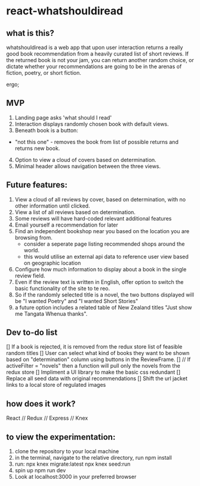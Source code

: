 # react-whatshouldiread

## what is this?
whatshouldiread is a web app that upon user interaction returns a really good book recommendation from a heavily curated list of short reviews. If the returned book is not your jam, you can return another random choice, or dictate whether your recommendations are going to be in the arenas of fiction, poetry, or short fiction.

ergo;

## MVP
1. Landing page asks 'what should I read'
2. Interaction displays randomly chosen book with default views.
3. Beneath book is a button:
  - "not this one" - removes the book from list of possible returns and returns new book.
4. Option to view a cloud of covers based on determination.
5. Minimal header allows navigation between the three views.
  

## Future features: 
1. View a cloud of all reviews by cover, based on determination, with no other information until clicked.
2. View a list of all reviews based on determination.
3. Some reviews will have hard-coded relevant additional features
4. Email yourself a recommendation for later
5. Find an independent bookshop near you based on the location you are browsing from.
   - consider a seperate page listing recommended shops around the world.
   - this would utilise an external api data to reference user view based on geographic location
6. Configure how much information to display about a book in the single review field.
7. Even if the review text is written in English, offer option to switch the basic functionality of the site to te reo.
8. So if the randomly selected title is a novel, the two buttons displayed will be "I wanted Poetry" and "I wanted Short Stories"
9. a future option includes a related table of New Zealand titles "Just show me Tangata Whenua thanks".

## Dev to-do list
[] If a book is rejected, it is removed from the redux store list of feasible random titles
[] User can select what kind of books they want to be shown based on "determination" column using buttons in the ReviewFrame.
[] // If activeFilter = "novels" then a function will pull only the novels from the redux store
[] Impliment a UI library to make the basic css redundant
[] Replace all seed data with original recommendations
[] Shift the url jacket links to a local store of regulated images

## how does it work?
React // Redux // Express // Knex

## to view the experimentation:
1. clone the repository to your local machine
2. in the terminal, navigate to the relative directory, run npm install
3. run:
    npx knex migrate:latest
    npx knex seed:run
4. spin up npm run dev
5. Look at localhost:3000 in your preferred browser